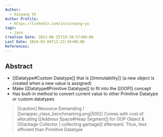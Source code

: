 ```yaml
---
Author:
  - Xinyang YU
Author Profile:
  - https://linkedin.com/in/xinyang-yu
tags:
  - java
Creation Date: 2023-08-25T19:10:57+08:00
Last Date: 2024-03-04T12:23:34+08:00
References: 
---
```

## Abstract
- [[Datatype#Custom Datatype]] that is [[Immutability]] (a new object is created when a new value is assigned)
- Make [[Datatype#Primitive Datatype]] to fit into the [[OOP]] concept
- Has built-in method to convert current value to other Primitive Datatype or custom datatypes

>[!caution] Resource Demanding
> ![[wrapper_class_benchmarking.png|500]]
> Comes with cost of allocating [[Address Space#Heap Segment]] for OOP Object & [[Garbage Collector | collecting garbage]] afterward. Thus, less efficient than Primitive Datatype





